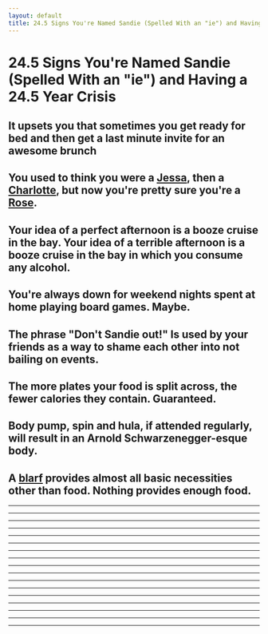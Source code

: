```yaml
---
layout: default
title: 24.5 Signs You're Named Sandie (Spelled With an "ie") and Having a 24.5 Year Crisis
---
```


24.5 Signs You're Named Sandie (Spelled With an "ie") and Having a 24.5 Year Crisis
====

<!-- 1 -->
It upsets you that sometimes you get ready for bed and then get a last minute invite for an awesome brunch
----

<!-- 2 -->
You used to think you were a [Jessa](http://girls.wikia.com/wiki/Jessa_Johansson), then a [Charlotte](http://en.wikipedia.org/wiki/Charlotte_York), but now you're pretty sure you're a [Rose](http://en.wikipedia.org/wiki/Rose_Nylund).
----

<!-- 3 -->
Your idea of a perfect afternoon is a booze cruise in the bay. Your idea of a terrible afternoon is a booze cruise in the bay in which you consume any alcohol.
----

<!-- 4 -->
You're always down for weekend nights spent at home playing board games. Maybe.
----

<!-- 5 -->
The phrase "Don't Sandie out!" Is used by your friends as a way to shame each other into not bailing on events.
----

<!-- 6 -->
The more plates your food is split across, the fewer calories they contain. Guaranteed.
----

<!-- 7 -->
Body pump, spin and hula, if attended regularly, will result in an Arnold Schwarzenegger-esque body.
----

<!-- 8 -->
A [blarf](http://store.americanapparel.net/the-circle-scarf_rsa0503s) provides almost all basic necessities other than food. Nothing provides enough food.
----

<!-- 9 -->
----

<!-- 10 -->
----

<!-- 11-->
----

<!-- 12 -->
----

<!-- 13 -->
----

<!-- 14 -->
----

<!-- 15 -->
----

<!-- 16 -->
----

<!-- 17 -->
----

<!-- 18 -->
----

<!-- 19 -->
----

<!-- 20 -->
----

<!-- 21 -->
----

<!-- 22 -->
----

<!-- 23 -->
----

<!-- 24 -->
----

<!-- 24.5 -->
----

